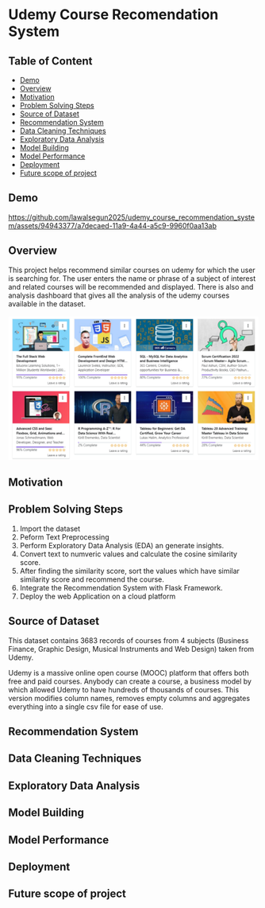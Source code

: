 # Udemy Course Recomendation System

## Table of Content
* [Demo](#demo)
* [Overview](#overview)
* [Motivation](#motivation)
* [Problem Solving Steps](#problem-solving-steps)
* [Source of Dataset](#source-of-dataset)
* [Recommendation System](#recommendation-system)
* [Data Cleaning Techniques](#data-cleaning-techniques)
* [Exploratory Data Analysis](#exploratory-data-analysis)
* [Model Building](#model-building)
* [Model Performance](#model-performance)
* [Deployment](#deployment)
* [Future scope of project](#future-scope-of-project)

## Demo




https://github.com/lawalsegun2025/udemy_course_recommendation_system/assets/94943377/a7decaed-11a9-4a44-a5c9-9960f0aa13ab



## Overview

This project helps recommend similar courses on udemy for which the user is searching for. The user enters the name or phrase of a subject of interest and related courses will be recommended and displayed. There is also and analysis dashboard that gives all the analysis of the udemy courses available in the dataset. </br></br>
<img src="img/udemy_courses.png">

## Motivation

## Problem Solving Steps

1. Import the dataset
2. Peform Text Preprocessing 
3. Perform Exploratory Data Analysis (EDA) an generate insights.
4. Convert text to numveric values and calculate the cosine similarity score.
5. After finding the similarity score, sort the values which have similar similarity score and recommend the course.
6. Integrate the Recommendation System with Flask Framework.
7. Deploy the web Application on a cloud platform

## Source of Dataset

This dataset contains 3683 records of courses from 4 subjects (Business Finance, Graphic Design, Musical Instruments and Web Design) taken from Udemy.

Udemy is a massive online open course (MOOC) platform that offers both free and paid courses. Anybody can create a course, a business model by which allowed Udemy to have hundreds of thousands of courses.
This version modifies column names, removes empty columns and aggregates everything into a single csv file for ease of use.

## Recommendation System

## Data Cleaning Techniques

## Exploratory Data Analysis

## Model Building

## Model Performance

## Deployment

## Future scope of project
